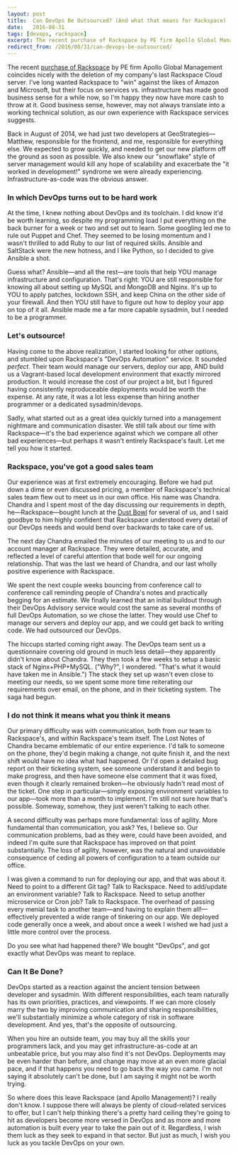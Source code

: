 ```yaml
---
layout: post
title:  Can DevOps Be Outsourced? (And what that means for Rackspace)
date:   2016-08-31
tags: [devops, rackspace]
excerpt: The recent purchase of Rackspace by PE firm Apollo Global Management coincides nicely with the deletion of my company's last Rackspace Cloud server.
redirect_from: /2016/08/31/can-devops-be-outsourced/
---
```


The recent <a href="http://www.businessinsider.com/rackspace-goes-private-to-focus-on-customer-management-2016-8" target="_blank">purchase of Rackspace</a> by PE firm Apollo Global Management coincides nicely with the deletion of my company's last Rackspace Cloud server. I've long wanted Rackspace to "win" against the likes of Amazon and Microsoft, but their focus on services vs. infrastructure has made good business sense for a while now, so I'm happy they now have more cash to throw at it. Good business sense, however, may not always translate into a working technical solution, as our own experience with Rackspace services suggests.

Back in August of 2014, we had just two developers at GeoStrategies—Matthew, responsible for the frontend, and me, responsible for everything else. We expected to grow quickly, and needed to get our new platform off the ground as soon as possible. We also knew our "snowflake" style of server management would kill any hope of scalability and exacerbate the "it worked in development!" syndrome we were already experiencing. Infrastructure-as-code was the obvious answer.

### In which DevOps turns out to be hard work
At the time, I knew nothing about DevOps and its toolchain. I did know it'd be worth learning, so despite my programming load I put everything on the back burner for a week or two and set out to learn. Some googling led me to rule out Puppet and Chef. They seemed to be losing momentum and I wasn't thrilled to add Ruby to our list of required skills. Ansible and SaltStack were the new hotness, and I like Python, so I decided to give Ansible a shot.

Guess what? Ansible—and all the rest—are tools that help YOU manage infrastructure and configuration. That's right: YOU are still responsible for knowing all about setting up MySQL and MongoDB and Nginx. It's up to YOU to apply patches, lockdown SSH, and keep China on the other side of your firewall. And then YOU still have to figure out how to deploy your app on top of it all. Ansible made me a far more capable sysadmin, but I needed to be a programmer.

### Let's outsource!
Having come to the above realization, I started looking for other options, and stumbled upon Rackspace's "DevOps Automation" service. It sounded _perfect_. Their team would manage our servers, deploy our app, AND build us a Vagrant-based local development environment that exactly mirrored production. It would increase the cost of our project a bit, but I figured having consistently reproduceable deployments would be worth the expense. At any rate, it was a lot less expense than hiring another programmer or a dedicated sysadmin/devops.

Sadly, what started out as a great idea quickly turned into a management nightmare and communication disaster. We still talk about our time with Rackspace—it's the bad experience against which we compare all other bad experiences—but perhaps it wasn't entirely Rackspace's fault. Let me tell you how it started.

### Rackspace, you've got a good sales team

Our experience was at first extremely encouraging. Before we had put down a dime or even discussed pricing, a member of Rackspace's technical sales team flew out to meet us in our own office. His name was Chandra. Chandra and I spent most of the day discussing our requirements in depth, he—Rackspace—bought lunch at the <a href="http://www.dustbowlbrewing.com/" target="_blank">Dust Bowl</a> for several of us, and I said goodbye to him highly confident that Rackspace understood every detail of our DevOps needs and would bend over backwards to take care of us.

The next day Chandra emailed the minutes of our meeting to us and to our account manager at Rackspace. They were detailed, accurate, and reflected a level of careful attention that bode well for our ongoing relationship. That was the last we heard of Chandra, and our last wholly positive experience with Rackspace.

We spent the next couple weeks bouncing from conference call to conference call reminding people of Chandra's notes and practically begging for an estimate. We finally learned that an initial buildout through their DevOps Advisory service would cost the same as several months of full DevOps Automation, so we chose the latter. They would use Chef to manage our servers and deploy our app, and we could get back to writing code. We had outsourced our DevOps.

The hiccups started coming right away. The DevOps team sent us a questionnaire covering old ground in much less detail—they apparently didn't know about Chandra. They then took a few weeks to setup a basic stack of Nginx+PHP+MySQL. ("Why?", I wondered. "That's what it would have taken me in Ansible.") The stack they set up wasn't even close to meeting our needs, so we spent some more time reiterating our requirements over email, on the phone, and in their ticketing system. The saga had begun.

### I do not think it means what you think it means
Our primary difficulty was with communication, both from our team to Rackspace's, and within Rackspace's team itself. The Lost Notes of Chandra became emblematic of our entire experience. I'd talk to someone on the phone, they'd begin making a change, not quite finish it, and the next shift would have no idea what had happened. Or I'd open a detailed bug report on their ticketing system, see someone understand it and begin to make progress, and then have someone else comment that it was fixed, even though it clearly remained broken—he obviously hadn't read most of the ticket. One step in particular—simply exposing environment variables to our app—took more than a month to implement. I'm still not sure how that's possible. Someway, somehow, they just weren't talking to each other.

A second difficulty was perhaps more fundamental: loss of agility. More fundamental than communication, you ask? Yes, I believe so. Our communication problems, bad as they were, could have been avoided, and indeed I'm quite sure that Rackspace has improved on that point substantially. The loss of agility, however, was the natural and unavoidable consequence of ceding all powers of configuration to a team outside our office.

I was given a command to run for deploying our app, and that was about it. Need to point to a different Git tag? Talk to Rackspace. Need to add/update an environment variable? Talk to Rackspace. Need to setup another microservice or Cron job? Talk to Rackspace. The overhead of passing every menial task to another team—and having to explain them all!—effectively prevented a wide range of tinkering on our app. We deployed code generally once a week, and about once a week I wished we had just a little more control over the process.

Do you see what had happened there? We bought "DevOps", and got exactly what DevOps was meant to replace.

### Can It Be Done?
DevOps started as a reaction against the ancient tension between developer and sysadmin. With different responsibilities, each team naturally has its own priorities, practices, and viewpoints. If we can more closely marry the two by improving communication and sharing responsibilities, we'll substantially minimize a whole category of risk in software development. And yes, that's the opposite of outsourcing.

When you hire an outside team, you may buy all the skills your programmers lack, and you may get infrastructure-as-code at an unbeatable price, but you may also find it's not DevOps. Deployments may be even harder than before, and change may move at an even more glacial pace, and if that happens you need to go back the way you came. I'm not saying it absolutely can't be done, but I am saying it might not be worth trying.

So where does this leave Rackspace (and Apollo Management)? I really don't know. I suppose there will always be plenty of cloud-related services to offer, but I can't help thinking there's a pretty hard ceiling they're going to hit as developers become more versed in DevOps and as more and more automation is built every year to take the pain out of it. Regardless, I wish them luck as they seek to expand in that sector. But just as much, I wish you luck as you tackle DevOps on your own.
